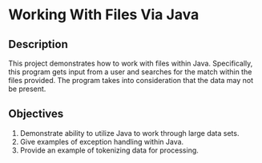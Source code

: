 <h1>Working With Files Via Java</h1>

<h2>Description</h2>
<p>This project demonstrates how to work with files within Java. Specifically, this program gets input from a user and searches for the match within the files provided. The program takes into consideration that the data may not be present.</p>

<h2>Objectives</h2>
<ol>
  <li>Demonstrate ability to utilize Java to work through large data sets.</li>
  <li>Give examples of exception handling within Java.</li>
  <li>Provide an example of tokenizing data for processing.</li>
</ol>
